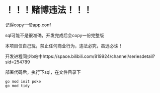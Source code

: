 # ！！！赌博违法！！！

记得copy一份app.conf

sql可能不是很准确，开发完成后会copy一份完整版

本项目仅自己玩，禁止任何商业行为，违法必究，虽远必诛！

开发进程同步b站中https://space.bilibili.com/819924/channel/seriesdetail?sid=254789

部署代码后，执行下sql，在文件目录下
```shell
go mod init poke
go mod tidy
```
